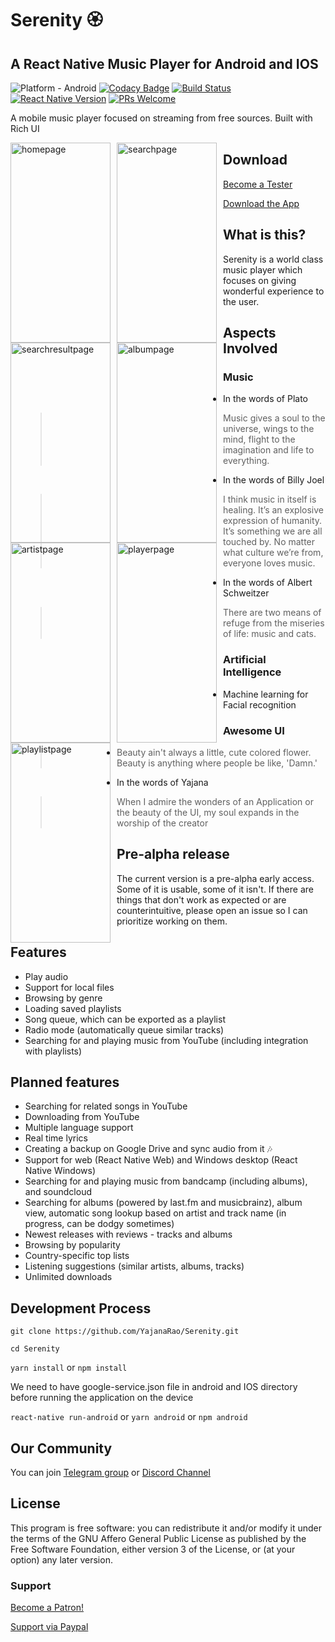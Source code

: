 # Serenity 🏵️

## A React Native Music Player for Android and IOS

![Platform - Android](https://img.shields.io/badge/platform-Android-yellow.svg)
[![Codacy Badge](https://api.codacy.com/project/badge/Grade/12302c2333a943529c90a79b98a9629c)](https://www.codacy.com/app/yajananrao/Serenity?utm_source=github.com&utm_medium=referral&utm_content=YajanaRao/Serenity&utm_campaign=Badge_Grade)
[![Build Status](https://travis-ci.org/YajanaRao/Serenity.svg?branch=master)](https://travis-ci.org/YajanaRao/Serenity)
[![React Native Version](https://img.shields.io/github/package-json/dependency-version/YajanaRao/serenity/react-native?color=%2361dafb)](https://github.com/react-native-community/releases/blob/master/CHANGELOG.md)
[![PRs Welcome](https://img.shields.io/badge/PRs-Welcome-brightgreen.svg)](https://github.com/YajanaRao/Serenity/pulls)

A mobile music player focused on streaming from free sources. Built with Rich UI

<p float="left">
<img src="https://dl.dropboxusercontent.com/s/mkg8orlpa8gw5u8/Screenshot_2021-03-21-21-02-02-675_com.serenity.jpg?dl=0"
    alt="homepage"
    height="320"
    width="160"
    style="float: left; margin-right: 10px;" />
<img src="https://dl.dropboxusercontent.com/s/i2x2zhobftby11w/Screenshot_2021-03-21-21-02-05-598_com.serenity.jpg?dl=0"
    alt="searchpage"
    height="320"
    width="160"
    style="float: left; margin-right: 10px;"/>
<img src="https://dl.dropboxusercontent.com/s/viemu00pradw81y/Screenshot_2021-03-21-21-48-33-793_com.serenity.jpg?dl=0"
    alt="searchresultpage"
    height="320"
    width="160"
    style="float: left; margin-right: 10px;"/>
<img src="https://dl.dropboxusercontent.com/s/csxknh361lmc8ku/Screenshot_2021-03-21-21-36-34-283_com.serenity.jpg?dl=0"
    alt="albumpage"
    height="320"
    width="160"
    style="float: left; margin-right: 10px;"/>
<img src="https://dl.dropboxusercontent.com/s/1shpv8mxvb13ids/Screenshot_2021-03-21-21-53-19-221_com.serenity.jpg?dl=0"
    alt="artistpage"
    height="320"
    width="160"
    style="float: left; margin-right: 10px;"/>
<img src="https://dl.dropboxusercontent.com/s/hria6a851iono98/Screenshot_2021-03-21-21-36-21-790_com.serenity.jpg?dl=0"
    alt="playerpage"
    height="320"
    width="160"
    style="float: left; margin-right: 10px;"/>
<img src="https://dl.dropboxusercontent.com/s/w0s74b06v8k831a/Screenshot_2021-03-21-21-02-09-621_com.serenity.jpg?dl=0"
    alt="playlistpage"
    height="320"
    width="160"
    style="float: left; margin-right: 10px;"/>
</p>

## Download

[Become a Tester](https://appdistribution.firebase.dev/i/Dv8WUupp)

[Download the App](https://github.com/YajanaRao/Serenity/releases)

## What is this?

Serenity is a world class music player which focuses on giving wonderful experience to the user.

## Aspects Involved

### Music

- In the words of Plato

  > Music gives a soul to the universe, wings to the mind, flight to the imagination and life to everything.

- In the words of Billy Joel

  > I think music in itself is healing. It’s an explosive expression of humanity. It’s something we are all touched by. No matter what culture we’re from, everyone loves music.

- In the words of Albert Schweitzer

  > There are two means of refuge from the miseries of life: music and cats.

### Artificial Intelligence

- Machine learning for Facial recognition

### Awesome UI

- > Beauty ain't always a little, cute colored flower. Beauty is anything where people be like, 'Damn.'
- In the words of Yajana

  > When I admire the wonders of an Application or the beauty of the UI, my soul expands in the worship of the creator

## Pre-alpha release

The current version is a pre-alpha early access. Some of it is usable, some of it isn't. If there are things that don't work as expected or are counterintuitive, please open an issue so I can prioritize working on them.

## Features

- Play audio
- Support for local files
- Browsing by genre
- Loading saved playlists
- Song queue, which can be exported as a playlist
- Radio mode (automatically queue similar tracks)
- Searching for and playing music from YouTube (including integration with playlists)

## Planned features

- Searching for related songs in YouTube
- Downloading from YouTube
- Multiple language support
- Real time lyrics
- Creating a backup on Google Drive and sync audio from it 🎶
- Support for web (React Native Web) and Windows desktop (React Native Windows)
- Searching for and playing music from bandcamp (including albums), and soundcloud
- Searching for albums (powered by last.fm and musicbrainz), album view, automatic song lookup based on artist and track name (in progress, can be dodgy sometimes)
- Newest releases with reviews - tracks and albums
- Browsing by popularity
- Country-specific top lists
- Listening suggestions (similar artists, albums, tracks)
- Unlimited downloads

## Development Process

`git clone https://github.com/YajanaRao/Serenity.git`

`cd Serenity`

`yarn install` or `npm install`

We need to have google-service.json file in android and IOS directory before running the application on the device

`react-native run-android` or `yarn android` or `npm android`

## Our Community

You can join [Telegram group](https://t.me/serenityapp) or [Discord Channel](https://discord.gg/vdqH9YqY)

## License

This program is free software: you can redistribute it and/or modify it under the terms of the GNU Affero General Public License as published by the Free Software Foundation, either version 3 of the License, or (at your option) any later version.

### Support

[Become a Patron!](https://www.patreon.com/bePatron?u=28198536)

[Support via Paypal](https://paypal.me/YajanaRao?locale.x=en_GB)
